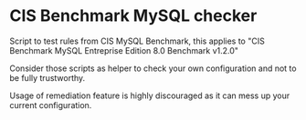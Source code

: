 # CIS Benchmark MySQL checker

Script to test rules from CIS MySQL Benchmark, this applies to "CIS Benchmark MySQL Entreprise Edition 8.0 Benchmark v1.2.0"

Consider those scripts as helper to check your own configuration and not to be fully trustworthy. 

Usage of remediation feature is highly discouraged as it can mess up your current configuration.

